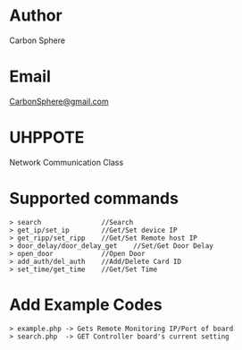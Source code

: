 # Author
Carbon Sphere
# Email
CarbonSphere@gmail.com


# UHPPOTE
Network Communication Class 

# Supported commands
    > search               //Search
    > get_ip/set_ip        //Get/Set device IP
    > get_ripp/set_ripp    //Get/Set Remote host IP
    > door_delay/door_delay_get    //Set/Get Door Delay
    > open_door            //Open Door
    > add_auth/del_auth    //Add/Delete Card ID
    > set_time/get_time    //Get/Set Time

# Add Example Codes
    > example.php -> Gets Remote Monitoring IP/Port of board
    > search.php  -> GET Controller board's current setting



